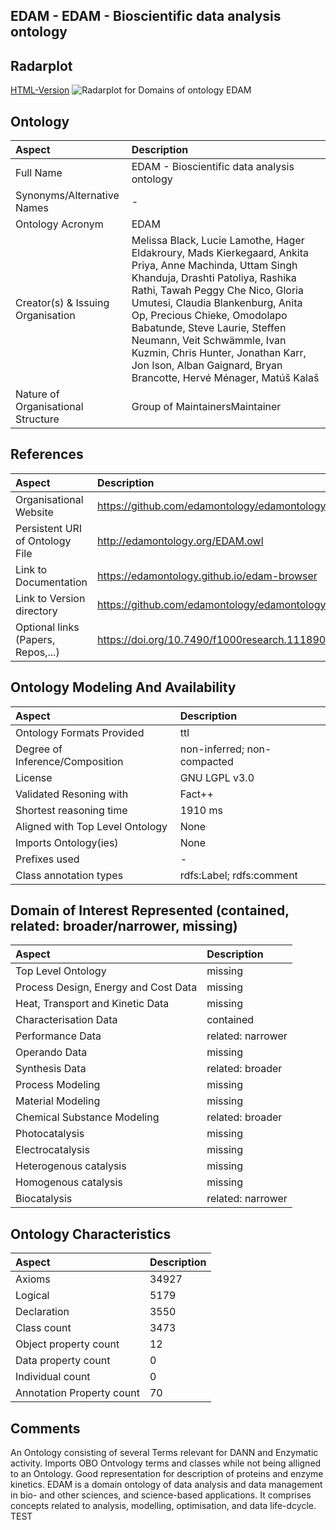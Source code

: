 ## EDAM - EDAM - Bioscientific data analysis ontology


 ## Radarplot 

 [HTML-Version](../radarplots/Radarplot_EDAM.html) ![Radarplot for Domains of ontology EDAM](../radarplots/Radarplot_EDAM.svg) 
## Ontology

|Aspect |Description| 
 |:---|:---|
| Full Name | EDAM - Bioscientific data analysis ontology |
| Synonyms/Alternative Names | - |
| Ontology Acronym | EDAM |
| Creator(s) & Issuing Organisation | Melissa Black, Lucie Lamothe, Hager Eldakroury, Mads Kierkegaard, Ankita Priya, Anne Machinda, Uttam Singh Khanduja, Drashti Patoliya, Rashika Rathi, Tawah Peggy Che Nico, Gloria Umutesi, Claudia Blankenburg, Anita Op, Precious Chieke, Omodolapo Babatunde, Steve Laurie, Steffen Neumann, Veit Schwämmle, Ivan Kuzmin, Chris Hunter, Jonathan Karr, Jon Ison, Alban Gaignard, Bryan Brancotte, Hervé Ménager, Matúš Kalaš  |
| Nature of Organisational Structure | Group of MaintainersMaintainer |

## References

|Aspect |Description| 
 |:---|:---|
| Organisational Website | https://github.com/edamontology/edamontology |
| Persistent URI of Ontology File | http://edamontology.org/EDAM.owl |
| Link to Documentation | https://edamontology.github.io/edam-browser |
| Link to Version directory | https://github.com/edamontology/edamontology/tree/main/releases |
| Optional links (Papers, Repos,...) | https://doi.org/10.7490/f1000research.1118900.1  |

## Ontology Modeling And Availability

|Aspect |Description| 
 |:---|:---|
| Ontology Formats Provided | ttl |
| Degree of Inference/Composition | non-inferred; non-compacted |
| License | GNU LGPL v3.0 |
| Validated Resoning with | Fact++ |
| Shortest reasoning time | 1910 ms |
| Aligned with Top Level Ontology | None |
| Imports Ontology(ies) | None |
| Prefixes used | - |
| Class annotation types | rdfs:Label; rdfs:comment |

## Domain of Interest Represented (contained, related: broader/narrower, missing)

|Aspect |Description| 
 |:---|:---|
| Top Level Ontology | missing |
| Process Design, Energy and Cost Data | missing |
| Heat, Transport and Kinetic Data | missing |
| Characterisation Data | contained |
| Performance Data | related: narrower |
| Operando Data | missing |
| Synthesis Data | related: broader |
| Process Modeling | missing |
| Material Modeling | missing |
| Chemical Substance Modeling | related: broader |
| Photocatalysis | missing |
| Electrocatalysis | missing |
| Heterogenous catalysis | missing |
| Homogenous catalysis | missing |
| Biocatalysis | related: narrower |

## Ontology Characteristics

|Aspect |Description| 
 |:---|:---|
| Axioms | 34927 |
| Logical | 5179 |
| Declaration | 3550 |
| Class count | 3473 |
| Object property count | 12 |
| Data property count | 0 |
| Individual count | 0 |
| Annotation Property count | 70 |

## Comments

An Ontology consisting of several Terms relevant for DANN and Enzymatic activity. Imports OBO Ontvology terms and classes while not being alligned to an Ontology. Good representation for description of proteins and enzyme kinetics.
EDAM is a domain ontology of data analysis and data management in bio- and other sciences, and science-based applications. It comprises concepts related to analysis, modelling, optimisation, and data life-dcycle.  TEST

